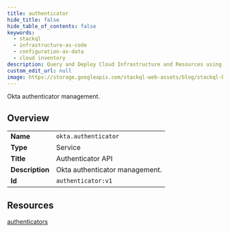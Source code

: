 ```yaml
---
title: authenticator
hide_title: false
hide_table_of_contents: false
keywords:
  - stackql
  - infrastructure-as-code
  - configuration-as-data
  - cloud inventory
description: Query and Deploy Cloud Infrastructure and Resources using SQL
custom_edit_url: null
image: https://storage.googleapis.com/stackql-web-assets/blog/stackql-blog-post-featured-image.png
---
```

Okta authenticator management.  
    

## Overview
<table><tbody>
<tr><td><b>Name</b></td><td><code>okta.authenticator</code></td></tr>
<tr><td><b>Type</b></td><td>Service</td></tr>
<tr><td><b>Title</b></td><td>Authenticator API</td></tr>
<tr><td><b>Description</b></td><td>Okta authenticator management.</td></tr>
<tr><td><b>Id</b></td><td><code>authenticator:v1</code></td></tr>
</tbody></table>

## Resources
<div class="row">
<div class="providerDocColumn">
<a href="/providers/okta/authenticator/authenticators/">authenticators</a><br />
</div>
<div class="providerDocColumn">
</div>
</div>
